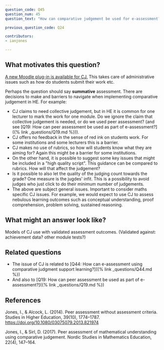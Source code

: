 ```yaml
---
question_code: Q45
question_num: 45
question_text: "How can comparative judgement be used for e-assessment?" 

previous_question_code: Q24

contributors: 
- ianjones

---
```






## What motivates this question?

[A new Moodle plug-in is available for CJ.](https://github.com/ianjones/moodle-assignsubmission_comparativejudgement) This takes care of administrative issues such as how do students submit their work etc.

Perhaps the question should say **summative** assessment. There are decisions to make and barriers to navigate when implementing comparative judgement in HE. For example:
* CJ claims to need collective judgement, but in HE it is common for one lecturer to mark the work for one module. Do we ignore the claim that collective judgement is needed, or do we used peer assessment? (and see [Q19: How can peer assessment be used as part of e-assessment?]({% link _questions/Q19.md %})).
* CJ offers no feedback in the sense of red ink on students work. For some institutions and some lecturers this is a barrier.
* CJ makes no use of rubrics, so how will students know what they are aiming for? Again this might be a barrier for some institutions.
* On the other hand, it is possible to suggest some key issues that might be included in a "high quality script". This guidance can be compared to rubrics. How will that affect the judgement?
* Is it possible to also let the quality of the judging count towards the grade? One measure is the jugdes' infit. This is a possibility to avoid judges who just click to do their minimum number of judgements.
* The above are subject general issues. Important to consider maths specific CJ issues. For example, we would expect to use CJ to assess nebulous learning outcomes such as conceptual understanding, proof comprehension, problem solving, sustained reasoning.

## What might an answer look like?

Models of CJ use with validated assessment outcomes. (Validated against: achievement data? other module tests?)

## Related questions

* The issue of CJ is related to [Q44: How can e-assessment using comparative judgment support learning?]({% link _questions/Q44.md %})
* And also to [Q19: How can peer assessment be used as part of e-assessment?]({% link _questions/Q19.md %})

## References

<div class="reference_list" markdown="1">

Jones, I., & Alcock, L. (2014). Peer assessment without assessment criteria. Studies in Higher Education, 39(10), 1774–1787. <https://doi.org/10.1080/03075079.2013.821974>

Jones, I., & Sirl, D. (2017). Peer assessment of mathematical understanding using comparative judgement. Nordic Studies in Mathematics Education, 22(4), 147–164.

</div>
